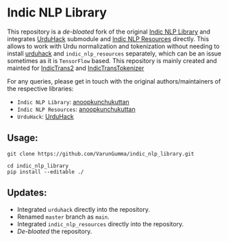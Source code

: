 # Indic NLP Library
This repository is a _de-bloated_ fork of the original [Indic NLP Library](https://github.com/anoopkunchukuttan/indic_nlp_library) and integrates [UrduHack](https://github.com/urduhack/urduhack) submodule and [Indic NLP Resources](https://github.com/anoopkunchukuttan/indic_nlp_resources) directly. This allows to work with Urdu normalization and tokenization without needing to install [urduhack](https://pypi.org/project/urduhack/) and `indic_nlp_resources` separately, which can be an issue sometimes as it is `TensorFlow` based. This repository is mainly created and mainted for [IndicTrans2](https://github.com/AI4Bharat/IndicTrans2) and [IndicTransTokenizer](https://github.com/VarunGumma/IndicTransTokenizer)

For any queries, please get in touch with the original authors/maintainers of the respective libraries:

- `Indic NLP Library`: [anoopkunchukuttan](https://github.com/anoopkunchukuttan)
- `Indic NLP Resources`: [anoopkunchukuttan](https://github.com/anoopkunchukuttan) 
- `UrduHack`: [UrduHack](https://github.com/urduhack)

## Usage:
```
git clone https://github.com/VarunGumma/indic_nlp_library.git

cd indic_nlp_library
pip install --editable ./
```

## Updates:
- Integrated `urduhack` directly into the repository.
- Renamed `master` branch as `main`.
- Integrated `indic_nlp_resources` directly into the repository.
- _De-bloated_ the repository.